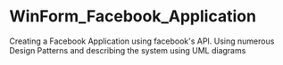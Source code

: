 # WinForm_Facebook_Application
 Creating a Facebook Application using facebook's API. Using numerous Design Patterns and describing the system using UML diagrams
